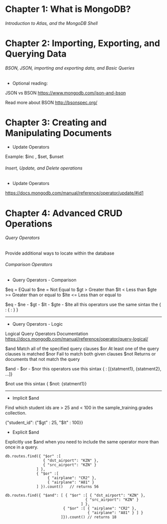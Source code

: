 
# Chapter 1: What is MongoDB?
###### Introduction to Atlas, and the MongoDB Shell



# Chapter 2: Importing, Exporting, and Querying Data
###### BSON, JSON, importing and exporting data, and Basic Queries

* Optional reading:

JSON vs BSON
https://www.mongodb.com/json-and-bson

Read more about BSON
http://bsonspec.org/

# Chapter 3: Creating and Manipulating Documents

* Update Operators

Example: $inc , $set, $unset
###### Insert, Update, and Delete operations
* Update Operators

https://docs.mongodb.com/manual/reference/operator/update/#id1

# Chapter 4: Advanced CRUD Operations
###### Query Operators
Provide additional ways to locate within the database

###### Comparison Operators

 * Query Operators - Comparison

$eq = EQual to
$ne = Not Equal to
$gt > Greater than
$lt < Less than
$gte >= Greater than or equal to
$lte <= Less than or equal to

$eq - $ne - $gt - $lt - $gte - $lte all this operators use the same sintax the
{ <field> : { <operator> : <value> } }

------------------------------------------------------------------------------------------------

 * Query Operators - Logic

Logical Query Operators Documentation https://docs.mongodb.com/manual/reference/operator/query-logical/

$and  Match all of the specified query clauses
$or   At least one of the query clauses is matched
$nor Fail to match both given clauses
$not Returns or documents that not match the query

$and - $or - $nor this operators use this sintax {<operator> : [{statment1}, {statment2}, ...]}

$not use this sintax { $not: {statment1}}

------------------------------------------------------------------------------------------------
* Implicit $and

Find which student ids are > 25 and < 100 in the sample_training.grades collection.

{"student_id": {"$gt" : 25, "$lt" : 100}}

* Explicit $and

Explicitly use $and when you need to include the same operator more than once in a query.
```
db.routes.find({ "$or" :[
                 { "dst_airport": "KZN" },
                 { "src_airport": "KZN" }
              ] },
              { "$or" :[
                   { "airplane": "CR2" },
                   { "airplane": "A81" } 
              ] }).count()   // returns 56
```
```
db.routes.find({ "$and": [ { "$or" :[ { "dst_airport": "KZN" },
                                    { "src_airport": "KZN" }
                                  ] },
                          { "$or" :[ { "airplane": "CR2" },
                                     { "airplane": "A81" } ] }
                         ]}).count() // returns 18
```

